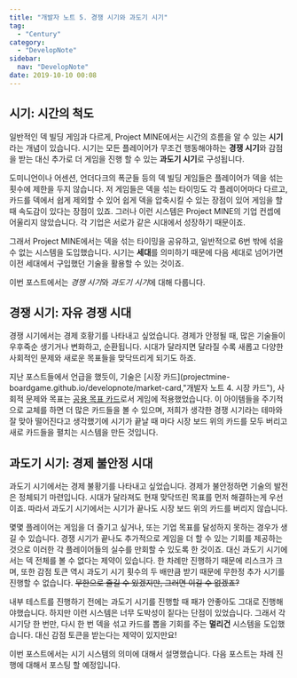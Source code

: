 ```yaml
---
title: "개발자 노트 5. 경쟁 시기와 과도기 시기"
tag:
  - "Century"
category:
  - "DevelopNote"
sidebar:
  nav: "DevelopNote"
date: 2019-10-10 00:08
---
```


## 시기: 시간의 척도

일반적인 덱 빌딩 게임과 다르게, Project MINE에서는 시간의 흐름을 알 수 있는 **시기**라는 개념이 있습니다. 시기는 모든 플레이어가 무조건 행동해야하는 **경쟁 시기**와 감점을 받는 대신 추가로 더 게임을 진행 할 수 있는 **과도기 시기**로 구성됩니다.

도미니언이나 어센션, 언더다크의 폭군들 등의 덱 빌딩 게임들은 플레이어가 덱을 섞는 횟수에 제한을 두지 않습니다. 저 게임들은 덱을 섞는 타이밍도 각 플레이어마다 다르고, 카드를 덱에서 쉽게 제외할 수 있어 쉽게 덱을 압축시킬 수 있는 장점이 있어 게임을 할 때 속도감이 있다는 장점이 있죠. 그러나 이런 시스템은 Project MINE의 기업 컨셉에 어울리지 않았습니다. 각 기업은 서로가 같은 시대에서 성장하기 때문이죠.

그래서 Project MINE에서는 덱을 섞는 타이밍을 공유하고, 일반적으로 6번 밖에 섞을 수 없는 시스템을 도입했습니다. 시기는 **세대**를 의미하기 때문에 다음 세대로 넘어가면 이전 세대에서 구입했던 기술을 활용할 수 있는 것이죠. 

이번 포스트에서는 *경쟁 시기*와 *과도기 시기*에 대해 다룹니다.

## 경쟁 시기: 자유 경쟁 시대

경쟁 시기에서는 경제 호황기를 나타내고 싶었습니다. 경제가 안정될 때, 많은 기술들이 우후죽순 생기거나 변화하고, 순환됩니다. 시대가 달라지면 달라질 수록 새롭고 다양한 사회적인 문제와 새로운 목표들을 맞닥뜨리게 되기도 하죠.

지난 포스트들에서 언급을 했듯이, 기술은 [시장 카드](projectmine-boardgame.github.io/developnote/market-card,"개발자 노트 4. 시장 카드"), 사회적 문제와 목표는 [공용 목표 카드](projectmine-boardgame.github.io/development/achievements "개발자 노트 2. 기업 목표와 공용 목표")로서 게임에 적용했었습니다. 이 아이템들을 주기적으로 교체를 하면 더 많은 카드들을 볼 수 있으며, 저희가 생각한 경쟁 시기라는 테마와 잘 맞아 떨어진다고 생각했기에 시기가 끝날 때 마다 시장 보드 위의 카드를 모두 버리고 새로 카드들을 펼치는 시스템을 만든 것입니다.

## 과도기 시기: 경제 불안정 시대

과도기 시기에서는 경제 불황기를 나타내고 싶었습니다. 경제가 불안정하면 기술의 발전은 정체되기 마련입니다. 시대가 달라져도 현재 맞닥뜨린 목표를 먼저 해결하는게 우선이죠. 따라서 과도기 시기에서는 시기가 끝나도 시장 보드 위의 카드를 버리지 않습니다.

몇몇 플레이어는 게임을 더 즐기고 싶거나, 또는 기업 목표를 달성하지 못하는 경우가 생길 수 있습니다. 경쟁 시기가 끝나도 추가적으로 게임을 더 할 수 있는 기회를 제공하는 것으로 이러한 각 플레이어들의 실수를 만회할 수 있도록 한 것이죠. 대신 과도기 시기에서는 덱 전체를 볼 수 없다는 제약이 있습니다. 한 차례만 진행하기 때문에 리스크가 크며, 또한 감점 토큰 역시 과도기 시기 횟수의 두 배만큼 받기 때문에 무한정 추가 시기를 진행할 수 없습니다. ~~무한으로 즐길 수 있겠지만, 그러면 이길 수 없겠죠?~~

내부 테스트를 진행하기 전에는 과도기 시기를 진행할 때 패가 안좋아도 그대로 진행해야했습니다. 하지만 이런 시스템은 너무 도박성이 짙다는 단점이 있었습니다. 그래서 각 시기당 한 번만, 다시 한 번 덱을 섞고 카드를 뽑을 기회를 주는 **멀리건** 시스템을 도입했습니다. 대신 감점 토큰을 받는다는 제약이 있지만요!

이번 포스트에서는 시기 시스템의 의미에 대해서 설명했습니다. 다음 포스트는 차례 진행에 대해서 포스팅 할 예정입니다.









































































































